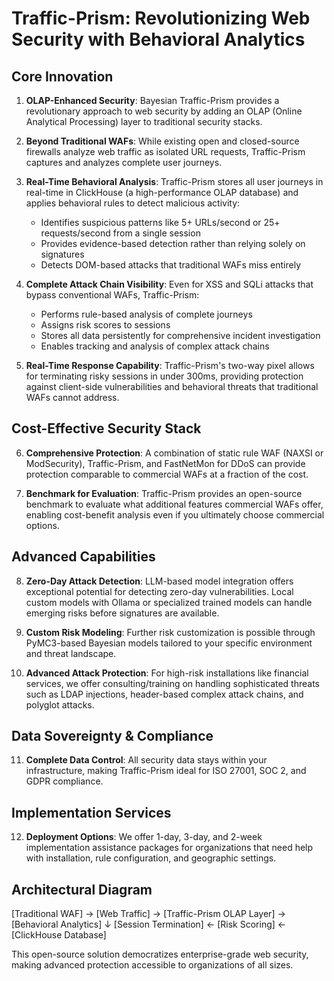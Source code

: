 # Traffic-Prism: Revolutionizing Web Security with Behavioral Analytics

## Core Innovation

1. **OLAP-Enhanced Security**: Bayesian Traffic-Prism provides a revolutionary approach to web security by adding an OLAP (Online Analytical Processing) layer to traditional security stacks.

2. **Beyond Traditional WAFs**: While existing open and closed-source firewalls analyze web traffic as isolated URL requests, Traffic-Prism captures and analyzes complete user journeys.

3. **Real-Time Behavioral Analysis**: Traffic-Prism stores all user journeys in real-time in ClickHouse (a high-performance OLAP database) and applies behavioral rules to detect malicious activity:
   - Identifies suspicious patterns like 5+ URLs/second or 25+ requests/second from a single session
   - Provides evidence-based detection rather than relying solely on signatures
   - Detects DOM-based attacks that traditional WAFs miss entirely

4. **Complete Attack Chain Visibility**: Even for XSS and SQLi attacks that bypass conventional WAFs, Traffic-Prism:
   - Performs rule-based analysis of complete journeys
   - Assigns risk scores to sessions
   - Stores all data persistently for comprehensive incident investigation
   - Enables tracking and analysis of complex attack chains

5. **Real-Time Response Capability**: Traffic-Prism's two-way pixel allows for terminating risky sessions in under 300ms, providing protection against client-side vulnerabilities and behavioral threats that traditional WAFs cannot address.

## Cost-Effective Security Stack

6. **Comprehensive Protection**: A combination of static rule WAF (NAXSI or ModSecurity), Traffic-Prism, and FastNetMon for DDoS can provide protection comparable to commercial WAFs at a fraction of the cost.

7. **Benchmark for Evaluation**: Traffic-Prism provides an open-source benchmark to evaluate what additional features commercial WAFs offer, enabling cost-benefit analysis even if you ultimately choose commercial options.

## Advanced Capabilities

8. **Zero-Day Attack Detection**: LLM-based model integration offers exceptional potential for detecting zero-day vulnerabilities. Local custom models with Ollama or specialized trained models can handle emerging risks before signatures are available.

9. **Custom Risk Modeling**: Further risk customization is possible through PyMC3-based Bayesian models tailored to your specific environment and threat landscape.

10. **Advanced Attack Protection**: For high-risk installations like financial services, we offer consulting/training on handling sophisticated threats such as LDAP injections, header-based complex attack chains, and polyglot attacks.

## Data Sovereignty & Compliance

11. **Complete Data Control**: All security data stays within your infrastructure, making Traffic-Prism ideal for ISO 27001, SOC 2, and GDPR compliance.

## Implementation Services

12. **Deployment Options**: We offer 1-day, 3-day, and 2-week implementation assistance packages for organizations that need help with installation, rule configuration, and geographic settings.

## Architectural Diagram

[Traditional WAF] → [Web Traffic] → [Traffic-Prism OLAP Layer] → [Behavioral Analytics]
↓
[Session Termination] ← [Risk Scoring] ← [ClickHouse Database]

This open-source solution democratizes enterprise-grade web security, making advanced protection accessible to organizations of all sizes.
